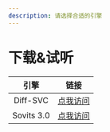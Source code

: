 ```yaml
---
description: 请选择合适的引擎
---
```


# 下载&试听

|     引擎     |           链接          |
| :--------: | :-------------------: |
|  Diff-SVC  |   [点我访问](diff-svc/)   |
| Sovits 3.0 | [点我访问](sovits-3.0.md) |

